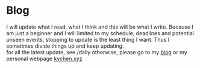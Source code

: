 # Blog

I will update what I read, what I think and this will be what I write. Because I am just a beginner and I will limited to my schedule, deadlines and potential unseen events, stopping to update is the least thing I want. Thus I sometimes divide things up and keep updating.  
for all the latest update, see /daily
otherwise, please go to my [blog](https://keplerc.github.io)
or my personal webpage 
[kychen.xyz](https://keplerc.github.io)

